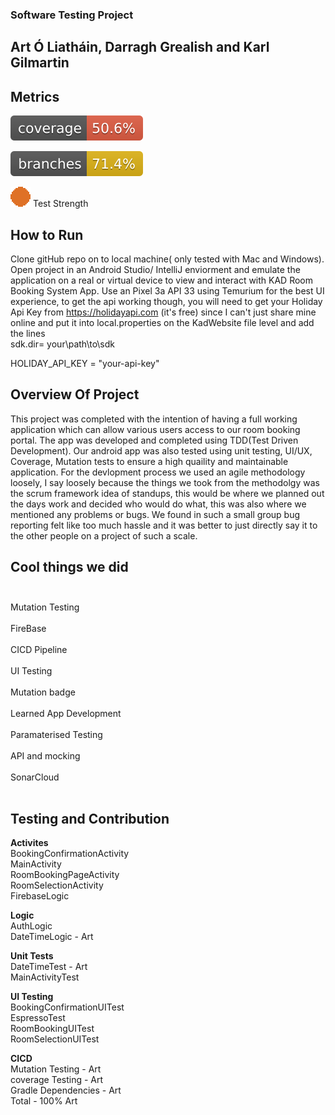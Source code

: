 ### Software Testing Project
## Art Ó Liatháin, Darragh Grealish and Karl Gilmartin


## Metrics
![Coverage](.github/badges/jacoco.svg)  

![Branches](.github/badges/branches.svg)

![Strength](.github/CICDScripts/Images/Current_Image.svg) Test Strength

## How to Run
Clone gitHub repo on to local machine( only tested with Mac and Windows). Open project in an Android Studio/ IntelliJ enviorment and emulate the application on a real or virtual device to view and interact with KAD Room Booking System App. Use an Pixel 3a API 33 using Temurium for the best UI experience, to get the api working though, you will need to get your Holiday Api Key from https://holidayapi.com (it's free) since I can't just share mine online and put it into local.properties on the KadWebsite file level and add the lines </br>
sdk.dir= your\\path\\to\\sdk  </br>
 
HOLIDAY_API_KEY = "your-api-key" </br>

## Overview Of Project
This project was completed with the intention of having a full working application which can allow various users access to our room booking portal. The app was developed and completed using TDD(Test Driven Development). Our android app was also tested using unit testing, UI/UX, Coverage, Mutation tests to ensure a high quaility and maintainable application. For the devlopment process we used an agile methodology loosely, I say loosely because the things we took from the methodolgy was the scrum framework idea of standups, this would be where we planned out the days work and decided who would do what, this was also where we mentioned any problems or bugs. We found in such a small group bug reporting felt like too much hassle and it was better to just directly say it to the other people on a project of such a scale. 

## Cool things we did</br></br>
Mutation Testing </br></br>
FireBase</br></br>
CICD Pipeline </br></br>
UI Testing</br></br>
Mutation badge </br></br>
Learned App Development</br></br>
Paramaterised Testing </br></br>
API and mocking </br></br>
SonarCloud </br></br>


## Testing and Contribution
**Activites** <br />
BookingConfirmationActivity <br />
MainActivity <br />
RoomBookingPageActivity <br />
RoomSelectionActivity <br />
FirebaseLogic <br />

**Logic** <br />
AuthLogic <br />
DateTimeLogic - Art <br />

**Unit Tests** <br />
DateTimeTest - Art <br />
MainActivityTest <br /> 

**UI Testing** <br />
BookingConfirmationUITest <br /> 
EspressoTest <br /> 
RoomBookingUITest <br />
RoomSelectionUITest <br />


**CICD** <br />
Mutation Testing - Art <br />
coverage Testing - Art <br />
Gradle Dependencies - Art <br />
Total - 100% Art






